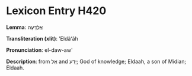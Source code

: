 # Lexicon Entry H420

**Lemma**: אֶלְדָּעָה

**Transliteration (xlit)**: ʼEldâʻâh

**Pronunciation**: el-daw-aw'

**Description**:
from אֵל and יָדַע; God of knowledge; Eldaah, a son of Midian; Eldaah.
